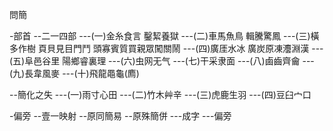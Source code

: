 問簡

-部首
--二一四部
---(一)金糸食言			鑿絜養獄
---(二)車馬魚鳥			輯騰驚鳳
---(三)橫多作樹 頁貝見目門鬥 頭寡賓質買親眾闖關鬧
---(四)廣厓水冰			廣炭原凍灋淵漢
---(五)阜邑谷里			陽鄉睿裏理
---(六)虫网无气
---(七)干采隶面
---(八)鹵齒齊龠
---(九)長韋風麥
---(十)飛龍黽龜(廌)

--簡化之失
---(一)雨寸心田
---(二)竹木艸辛
---(三)虎鹿生羽
---(四)豆臼宀口


-偏旁
--壹一映射
--原同簡易
--原殊簡併
---成字
---偏旁

